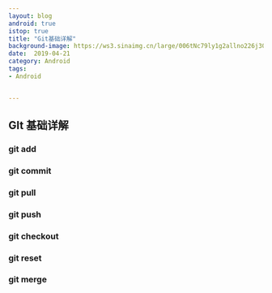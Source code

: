 ```yaml
---
layout: blog 
android: true 
istop: true
title: "Git基础详解" 
background-image: https://ws3.sinaimg.cn/large/006tNc79ly1g2allno226j30mq0uy7ri.jpg
date:  2019-04-21
category: Android
tags: 
- Android


---
```


## GIt 基础详解

### git add

### git commit

### git pull

### git push

### git checkout

### git reset

### git merge








